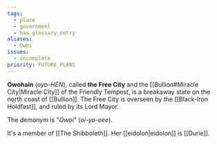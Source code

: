 ```yaml
---
tags:
  - place
  - government
  - has_glossary_entry
aliases:
  - Owoi
issues:
  - incomplete
priority: FUTURE_PLANS
---
```

**Owohain** (*oyo-HEN*), called **the Free City** and the [[Bullion#Miracle City|Miracle City]] of the Friendly Tempest, is a breakaway state on the north coast of [[Bullion]]. The Free City is overseen by the [[Black-Iron Holdfast]], and ruled by its Lord Mayor.

The demonym is "*Owoi*" (*oi-yo-eee*).

It's a member of [[The Shibboleth]]. Her [[eidolon|eidolon]] is [[Durie]].

